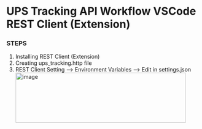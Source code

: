  # UPS Tracking API Workflow VSCode REST Client (Extension)

### STEPS 

1. Installing REST Client (Extension)
2. Creating ups_tracking.http file
3. REST Client Setting --> Environment Variables --> Edit in settings.json
   <img width="443" height="131" alt="image" src="https://github.com/user-attachments/assets/ece9e9f1-09b8-4360-853e-22ac33c04c0e" />
